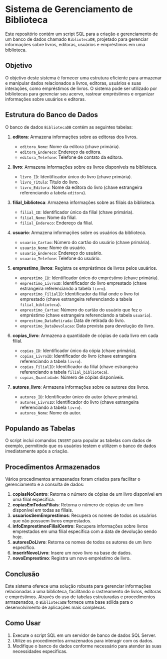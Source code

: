 # Sistema de Gerenciamento de Biblioteca

Este repositório contém um script SQL para a criação e gerenciamento de um banco de dados chamado `BibliotecaDB`, projetado para gerenciar informações sobre livros, editoras, usuários e empréstimos em uma biblioteca.

## Objetivo

O objetivo deste sistema é fornecer uma estrutura eficiente para armazenar e manipular dados relacionados a livros, editoras, usuários e suas interações, como empréstimos de livros. O sistema pode ser utilizado por bibliotecas para gerenciar seu acervo, rastrear empréstimos e organizar informações sobre usuários e editoras.

## Estrutura do Banco de Dados

O banco de dados `BibliotecaDB` contém as seguintes tabelas:

1. **editora**: Armazena informações sobre as editoras dos livros.
   - `editora_Nome`: Nome da editora (chave primária).
   - `editora_Endereco`: Endereço da editora.
   - `editora_Telefone`: Telefone de contato da editora.

2. **livro**: Armazena informações sobre os livros disponíveis na biblioteca.
   - `livro_ID`: Identificador único do livro (chave primária).
   - `livro_Titulo`: Título do livro.
   - `livro_Editora`: Nome da editora do livro (chave estrangeira referenciando a tabela `editora`).

3. **filial_biblioteca**: Armazena informações sobre as filiais da biblioteca.
   - `filial_ID`: Identificador único da filial (chave primária).
   - `filial_Nome`: Nome da filial.
   - `filial_Endereco`: Endereço da filial.

4. **usuario**: Armazena informações sobre os usuários da biblioteca.
   - `usuario_Cartao`: Número do cartão do usuário (chave primária).
   - `usuario_Nome`: Nome do usuário.
   - `usuario_Endereco`: Endereço do usuário.
   - `usuario_Telefone`: Telefone do usuário.

5. **emprestimo_livros**: Registra os empréstimos de livros pelos usuários.
   - `emprestimo_ID`: Identificador único do empréstimo (chave primária).
   - `emprestimo_LivroID`: Identificador do livro emprestado (chave estrangeira referenciando a tabela `livro`).
   - `emprestimo_FilialID`: Identificador da filial onde o livro foi emprestado (chave estrangeira referenciando a tabela `filial_biblioteca`).
   - `emprestimo_Cartao`: Número do cartão do usuário que fez o empréstimo (chave estrangeira referenciando a tabela `usuario`).
   - `emprestimo_DataRetirada`: Data de retirada do livro.
   - `emprestimo_DataDevolucao`: Data prevista para devolução do livro.

6. **copias_livro**: Armazena a quantidade de cópias de cada livro em cada filial.
   - `copias_ID`: Identificador único da cópia (chave primária).
   - `copias_LivroID`: Identificador do livro (chave estrangeira referenciando a tabela `livro`).
   - `copias_FilialID`: Identificador da filial (chave estrangeira referenciando a tabela `filial_biblioteca`).
   - `copias_Quantidade`: Número de cópias disponíveis.

7. **autores_livro**: Armazena informações sobre os autores dos livros.
   - `autores_ID`: Identificador único do autor (chave primária).
   - `autores_LivroID`: Identificador do livro (chave estrangeira referenciando a tabela `livro`).
   - `autores_Nome`: Nome do autor.

## Populando as Tabelas

O script inclui comandos `INSERT` para popular as tabelas com dados de exemplo, permitindo que os usuários testem e utilizem o banco de dados imediatamente após a criação.

## Procedimentos Armazenados

Vários procedimentos armazenados foram criados para facilitar o gerenciamento e a consulta de dados:

1. **copiasNoCentro**: Retorna o número de cópias de um livro disponível em uma filial específica.
2. **copiasEmTodasFiliais**: Retorna o número de cópias de um livro disponível em todas as filiais.
3. **usuariosSemEmprestimos**: Recupera os nomes de todos os usuários que não possuem livros emprestados.
4. **infoEmprestimosFilialCentro**: Recupera informações sobre livros emprestados em uma filial específica com a data de devolução sendo hoje.
5. **autoresDoLivro**: Retorna os nomes de todos os autores de um livro específico.
6. **inserirNovoLivro**: Insere um novo livro na base de dados.
7. **novoEmprestimo**: Registra um novo empréstimo de livro.

## Conclusão

Este sistema oferece uma solução robusta para gerenciar informações relacionadas a uma biblioteca, facilitando o rastreamento de livros, editoras e empréstimos. Através do uso de tabelas estruturadas e procedimentos armazenados, o `BibliotecaDB` fornece uma base sólida para o desenvolvimento de aplicações mais complexas.

## Como Usar

1. Execute o script SQL em um servidor de banco de dados SQL Server.
2. Utilize os procedimentos armazenados para interagir com os dados.
3. Modifique o banco de dados conforme necessário para atender às suas necessidades específicas.
